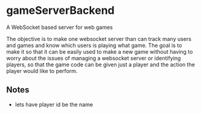 # gameServerBackend
A WebSocket based server for web games

The objective is to make one websocket server than can track many users and games and know which users is playing what game. 
The goal is to make it so that it can be easily used to make a new game without having to worry about the issues of managing a
websocket server or identifying players, so that the game code can be given just a player and the action the player would like to perform.

## Notes
- lets have player id be the name